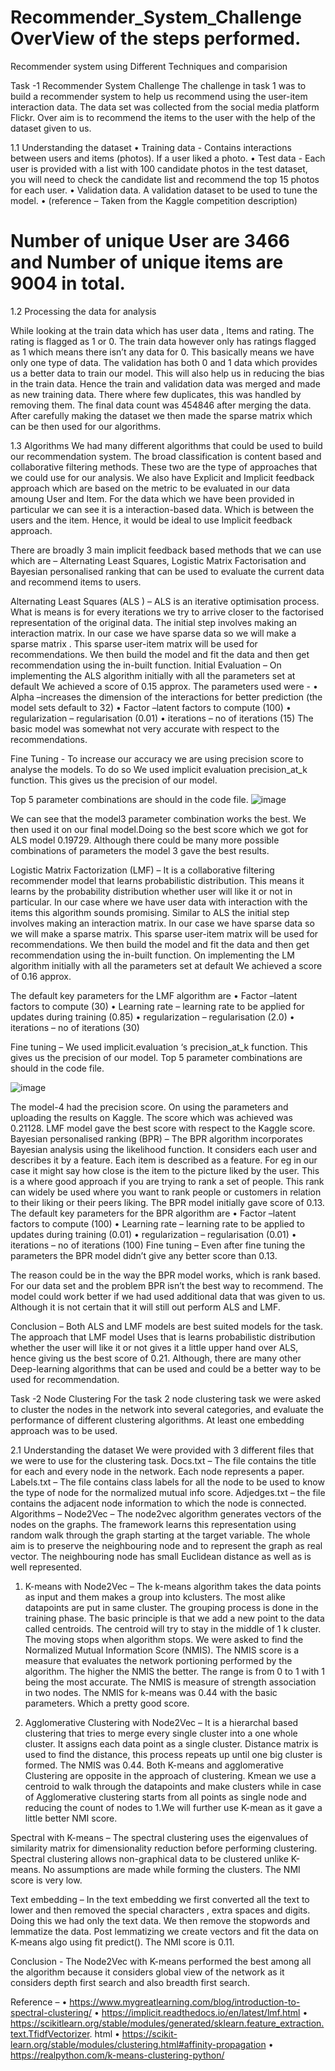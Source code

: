 # Recommender_System_Challenge OverView of the steps performed. 
Recommender system using Different Techniques and comparision

Task -1 Recommender System Challenge
The challenge in task 1 was to build a recommender system to help us recommend using the user-item interaction data. The data set was collected from the social media platform
Flickr. Over aim is to recommend the items to the user with the help of the dataset given to us.

1.1 Understanding the dataset
• Training data - Contains interactions between users and items (photos). If a user liked a photo.
• Test data - Each user is provided with a list with 100 candidate photos in the test dataset, you will need to check the candidate list and recommend the top 15 photos for each user.
• Validation data. A validation dataset to be used to tune the model.
• (reference – Taken from the Kaggle competition description)

# Number of unique User are 3466 and Number of unique items are 9004 in total.

1.2 Processing the data for analysis

While looking at the train data which has user data , Items and rating. The rating is flagged as 1 or 0. The train data however only has ratings flagged as 1 which means there isn’t any data for 0. This basically means we have only one type of data. The validation has both 0 and 1 data which provides us a better data to train our model. This will also help us in reducing the bias in the train data. Hence the train and validation data was merged and made as new training data. There where few duplicates, this was handled by removing them. The final data count was 454846 after merging the data. After carefully making the dataset we then made the sparse matrix which can be then used for our algorithms. 

1.3 Algorithms
We had many different algorithms that could be used to build our recommendation system. The broad classification is content based and collaborative filtering methods. These two are the type of approaches that we could use for our analysis. We also have Explicit and Implicit feedback approach which are based on the metric to be evaluated in our data amoung User and Item. For the data which we have been provided in particular we can see it is a interaction-based data. Which is between the users and the item. Hence, it would be ideal to use Implicit feedback approach.

There are broadly 3 main implicit feedback based methods that we can use which are –
Alternating Least Squares, Logistic Matrix Factorisation and Bayesian personalised ranking
that can be used to evaluate the current data and recommend items to users.

Alternating Least Squares (ALS ) –
ALS is an iterative optimisation process. What is means is for every iterations we try to
arrive closer to the factorised representation of the original data.
The initial step involves making an interaction matrix. In our case we have sparse data so we
will make a sparse matrix . This sparse user-item matrix will be used for recommendations.
We then build the model and fit the data and then get recommendation using the in-built
function.
Initial Evaluation –
On implementing the ALS algorithm initially with all the parameters set at default We
achieved a score of 0.15 approx. The parameters used were -
• Alpha –increases the dimension of the interactions for better prediction (the model
sets default to 32)
• Factor –latent factors to compute (100)
• regularization – regularisation (0.01)
• iterations – no of iterations (15)
The basic model was somewhat not very accurate with respect to the recommendations.

Fine Tuning -
To increase our accuracy we are using precision score to analyse the models. To do so We used implicit evaluation precision_at_k function. 
This gives us the precision of our model.

Top 5 parameter combinations are should in the code file.
![image](https://user-images.githubusercontent.com/94940044/143151427-bcc818f9-7d39-44d6-9eee-62fe16261f21.png)



We can see that the model3 parameter combination works the best. We then used it on our final model.Doing so the best score which we got for ALS model 0.19729. Although there could be many more possible combinations of parameters the model 3 gave the best results.

Logistic Matrix Factorization (LMF) –
It is a collaborative filtering recommender model that learns probabilistic distribution. This means it learns by the probability distribution whether user will like it or not in particular. In our case where we have user data with interaction with the items this algorithm sounds promising.
Similar to ALS the initial step involves making an interaction matrix. In our case we have sparse data so we will make a sparse matrix. This sparse user-item matrix will be used for recommendations. We then build the model and fit the data and then get recommendation using the in-built function. On implementing the LM algorithm initially with all the parameters set at default We achieved a score of 0.16 approx.

The default key parameters for the LMF algorithm are
• Factor –latent factors to compute (30)
• Learning rate – learning rate to be applied for updates during training (0.85)
• regularization – regularisation (2.0)
• iterations – no of iterations (30)

Fine tuning –
We used implicit.evaluation ‘s precision_at_k function. This gives us the precision of our model.
Top 5 parameter combinations are should in the code file.

![image](https://user-images.githubusercontent.com/94940044/143151526-6105f6ed-e482-4dee-9ba9-f739cbb3ee39.png)



The model-4 had the precision score.
On using the parameters and uploading the results on Kaggle. The score which was achieved
was 0.21128.
LMF model gave the best score with respect to the Kaggle score.
Bayesian personalised ranking (BPR) –
The BPR algorithm incorporates Bayesian analysis using the likelihood function.
It considers each user and describes it by a feature.
Each item is described as a feature. For eg in our case it might say how close is the item to
the picture liked by the user. This is a where good approach if you are trying to rank a set of
people. This rank can widely be used where you want to rank people or customers in
relation to their liking or their peers liking.
The BPR model initially gave score of 0.13.
The default key parameters for the BPR algorithm are
• Factor –latent factors to compute (100)
• Learning rate – learning rate to be applied to updates during training (0.01)
• regularization – regularisation (0.01)
• iterations – no of iterations (100)
Fine tuning –
Even after fine tuning the parameters the BPR model didn’t give any better score than 0.13. 

The reason could be in the way the BPR model works, which is rank based. For our data set and the problem BPR isn’t the best way to recommend. The model could work better if we
had used additional data that was given to us. Although it is not certain that it will still out perform ALS and LMF.

Conclusion –
Both ALS and LMF models are best suited models for the task. The approach that LMF model Uses that is learns probabilistic distribution whether the user will like it or not gives it a little upper hand over ALS, hence giving us the best score of 0.21. Although, there are many other Deep-learning algorithms that can be used and could be a better way to be used for recommendation.


Task -2 Node Clustering
For the task 2 node clustering task we were asked to cluster the nodes in the network into several categories, and evaluate the performance of different clustering algorithms. At least one embedding approach was to be used.

2.1 Understanding the dataset
We were provided with 3 different files that we were to use for the clustering task.
Docs.txt – The file contains the title for each and every node in the network. Each node
represents a paper.
Labels.txt – The file contains class labels for all the node to be used to know the type of
node for the normalized mutual info score.
Adjedges.txt – the file contains the adjacent node information to which the node is
connected.
Algorithms –
Node2Vec –
The node2vec algorithm generates vectors of the nodes on the graphs. The framework
learns this representation using random walk through the graph starting at the target
variable. The whole aim is to preserve the neighbouring node and to represent the graph as real vector. The neighbouring node has small Euclidean distance as well as is well represented.

1) K-means with Node2Vec –
The k-means algorithm takes the data points as input and them makes a group into kclusters. The most alike datapoints are put in same cluster. The grouping process is done in
the training phase.
The basic principle is that we add a new point to the data called centroids. The centroid will
try to stay in the middle of 1 k cluster. The moving stops when algorithm stops.
We were asked to find the Normalized Mutual Information Score (NMIS).
The NMIS score is a measure that evaluates the network portioning performed by the
algorithm. The higher the NMIS the better. The range is from 0 to 1 with 1 being the most
accurate. The NMIS is measure of strength association in two nodes.
The NMIS for k-means was 0.44 with the basic parameters. Which a pretty good score.


2) Agglomerative Clustering with Node2Vec –
It is a hierarchal based clustering that tries to merge every single cluster into a one whole cluster. It assigns each data point as a single cluster. Distance matrix is used to find the distance, this process repeats up until one big cluster is formed. The NMIS was 0.44.
Both K-means and agglomerative Clustering are opposite in the approach of clustering. Kmean we use a centroid to walk through the datapoints and make clusters while in case of
Agglomerative clustering starts from all points as single node and reducing the count of
nodes to 1.We will further use K-mean as it gave a little better NMI score. 

Spectral with K-means –
The spectral clustering uses the eigenvalues of similarity matrix for dimensionality reduction before performing clustering. Spectral clustering allows non-graphical data to be clustered unlike K-means. No assumptions are made while forming the clusters. The NMI score is very low.

Text embedding –
In the text embedding we first converted all the text to lower and then removed the special characters , extra spaces and digits. Doing this we had only the text data. We then remove the stopwords and lemmatize the data. Post lemmatizing we create vectors and fit the data on K-means algo using fit predict(). The NMI score is 0.11.

Conclusion -
The Node2Vec with K-means performed the best among all the algorithm because it considers global view of the network as it considers depth first search and also breadth first
search.


Reference –
• https://www.mygreatlearning.com/blog/introduction-to-spectral-clustering/
• https://implicit.readthedocs.io/en/latest/lmf.html
• https://scikitlearn.org/stable/modules/generated/sklearn.feature_extraction.text.TfidfVectorizer.
html
• https://scikit-learn.org/stable/modules/clustering.html#affinity-propagation
• https://realpython.com/k-means-clustering-python/
